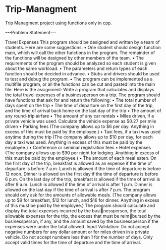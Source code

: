 # Trip-Managment
Trip Managment project using functions only in cpp.

---Problem Statement---

Travel Expenses
This program should be designed and written by a team of students. Here are some suggestions: 
• One student should design function main, which will call the other functions in the program. The 
remainder of the functions will be designed by other members of the team. 
• The requirements of the program should be analyzed so each student is given about the same 
workload. 
• The parameters and return types of each function should be decided in advance. 
• Stubs and drivers should be used to test and debug the program. 
• The program can be implemented as a multifile program, or all the functions can be cut and pasted 
into the main file. Here is the assignment: Write a program that calculates and displays the total 
travel expenses of a businessperson on a trip. The program should have functions that ask for and 
return the following:
• The total number of days spent on the trip 
• The time of departure on the first day of the trip, and the time of arrival back home on the last day 
of the trip 
• The amount of any round-trip airfare 
• The amount of any car rentals 
• Miles driven, if a private vehicle was used. Calculate the vehicle expense as $0.27 per mile driven
• Parking fees (The company allows up to $6 per day. Anything in excess of this must be paid by the 
employee.)
• Taxi fees, if a taxi was used anytime during the trip (The company allows up to $10 per day, for 
each day a taxi was used. Anything in excess of this must be paid by the employee.) 
• Conference or seminar registration fees
• Hotel expenses (The company allows up to $90 per night for lodging. Anything in excess of this 
must be paid by the employee.)
• The amount of each meal eaten. On the first day of the trip, breakfast is allowed as an expense if 
the time of departure is before 7 a.m. Lunch is allowed if the time of departure is before 12 noon. 
Dinner is allowed on the first day if the time of departure is before 6 p.m. On the last day of the trip, 
breakfast is allowed if the time of arrival is after 8 a.m. Lunch is allowed if the time of arrival is after 1 
p.m. Dinner is allowed on the last day if the time of arrival is after 7 p.m. The program should only 
ask for the amounts of allowable meals. (The company allows up to $9 for breakfast, $12 for lunch, 
and $16 for dinner. Anything in excess of this must be paid by the employee.) The program should 
calculate and display the total expenses incurred by the businessperson, the total allowable 
expenses for the trip, the excess that must be reimbursed by the businessperson, if any, and the 
amount saved by the businessperson if the expenses were under the total allowed. 
Input Validation: Do not accept negative numbers for any dollar amount or for miles driven in a 
private vehicle. Do not accept numbers less than 1 for the number of days. Only accept valid times 
for the time of departure and the time of arrival.

